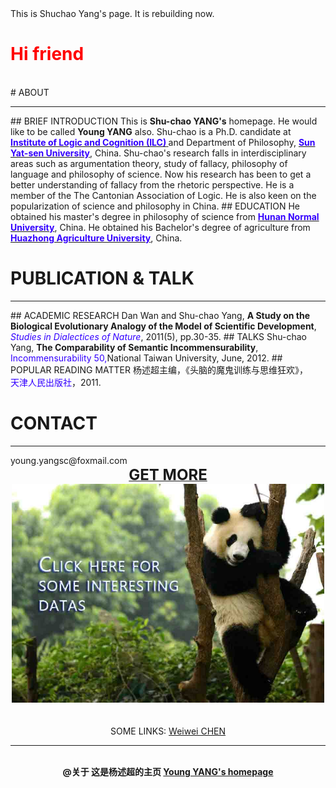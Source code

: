 <head>This is Shuchao Yang's page. It is rebuilding now.</head>


# <font color="ff0000">Hi friend</font>

<br>
# ABOUT
<hr color="cccccc"> 
## BRIEF INTRODUCTION
This is <b>Shu-chao YANG's</b>  homepage. He would like to be called <b>Young YANG</b> also. Shu-chao is a Ph.D. candidate at <b><a href="http://logic.sysu.edu.cn/"><font color="3300ff">Institute of Logic and Cognition (ILC)</font> </a></b>and Department of Philosophy, <b><a href="http://www.sysu.edu.cn/2012/cn/index.htm"><font color="3300ff">Sun Yat-sen University</font></a></b>, China.
Shu-chao's research falls in interdisciplinary areas such as argumentation theory, study of fallacy, philosophy of language and philosophy of science. Now his research has been to get a better understanding of fallacy from the rhetoric perspective.
He is a member of the The Cantonian Association of Logic.
He is also keen on the popularization of science and philosophy in China.
## EDUCATION
He obtained his master's degree in philosophy of science from <b><a href="http://www.hunnu.edu.cn/"><font color="3300ff">Hunan Normal University</font></a></b>, China.
He obtained his Bachelor's degree of agriculture from <b><a href="http://www.hzau.edu.cn/"><font color="3300ff">Huazhong   Agriculture University</font></a></b>, China.
<br>

# PUBLICATION & TALK
<hr color="cccccc">
## ACADEMIC RESEARCH
Dan Wan and Shu-chao Yang, <b>A Study on the Biological Evolutionary Analogy of the Model of Scientific Development</b>, 
<br><i><font color="#3300ff">Studies in Dialectices of Nature</font></i>, 2011(5), pp.30-35. 
## TALKS
Shu-chao Yang, <b>The Comparability of Semantic Incommensurability</b>, 
<font color="3300ff">Incommensurability 50,</font>National Taiwan University, June, 2012. 
## POPULAR READING MATTER
杨述超主编，《头脑的魔鬼训练与思维狂欢》，
<br><font color="#3300ff">天津人民出版社</font>，2011.
<br>

# CONTACT
<hr color="cccccc">
young.yangsc@foxmail.com
<br>

<center><a href="http://mydatas.yangshuchao.com/"><font size="5"><b>GET MORE</b></font></a><br><img src="mypic/panda web.jpg" height="350" width="500"></center>
<br>
<br>
 
<center> SOME LINKS: <a href="http://chenww.com/">Weiwei CHEN</a><br></center>
<hr color="cccccc">
<center><br><b>@关于 这是杨述超的主页  <a href="http://yangshuchao.com">Young YANG's homepage</a></b></center>
<center> <script type="text/javascript">var cnzz_protocol = (("https:" == document.location.protocol) ? " https://" : " http://");document.write(unescape("%3Cspan id='cnzz_stat_icon_1271680563'%3E%3C/span%3E%3Cscript src='" + cnzz_protocol + "s22.cnzz.com/z_stat.php%3Fid%3D1271680563%26show%3Dpic' type='text/javascript'%3E%3C/script%3E"));</script></center>

